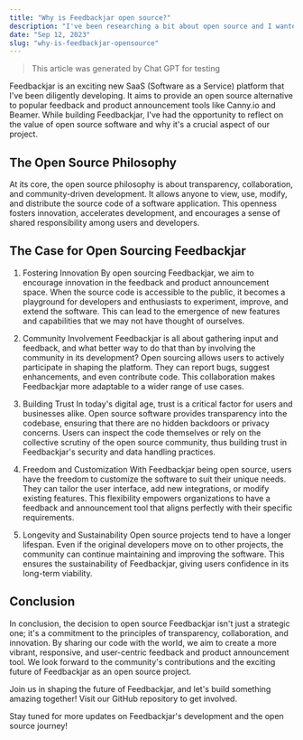 ```yaml
---
title: "Why is Feedbackjar open source?"
description: "I've been researching a bit about open source and I wanted to share my thoughts on why I think it's important to open source Feedbackjar."
date: "Sep 12, 2023"
slug: "why-is-feedbackjar-opensource"
---
```


> This article was generated by Chat GPT for testing

Feedbackjar is an exciting new SaaS (Software as a Service) platform that I've been diligently developing. It aims to provide an open source alternative to popular feedback and product announcement tools like Canny.io and Beamer. While building Feedbackjar, I've had the opportunity to reflect on the value of open source software and why it's a crucial aspect of our project.

## The Open Source Philosophy

At its core, the open source philosophy is about transparency, collaboration, and community-driven development. It allows anyone to view, use, modify, and distribute the source code of a software application. This openness fosters innovation, accelerates development, and encourages a sense of shared responsibility among users and developers.

## The Case for Open Sourcing Feedbackjar

1. Fostering Innovation
   By open sourcing Feedbackjar, we aim to encourage innovation in the feedback and product announcement space. When the source code is accessible to the public, it becomes a playground for developers and enthusiasts to experiment, improve, and extend the software. This can lead to the emergence of new features and capabilities that we may not have thought of ourselves.

2. Community Involvement
   Feedbackjar is all about gathering input and feedback, and what better way to do that than by involving the community in its development? Open sourcing allows users to actively participate in shaping the platform. They can report bugs, suggest enhancements, and even contribute code. This collaboration makes Feedbackjar more adaptable to a wider range of use cases.

3. Building Trust
   In today's digital age, trust is a critical factor for users and businesses alike. Open source software provides transparency into the codebase, ensuring that there are no hidden backdoors or privacy concerns. Users can inspect the code themselves or rely on the collective scrutiny of the open source community, thus building trust in Feedbackjar's security and data handling practices.

4. Freedom and Customization
   With Feedbackjar being open source, users have the freedom to customize the software to suit their unique needs. They can tailor the user interface, add new integrations, or modify existing features. This flexibility empowers organizations to have a feedback and announcement tool that aligns perfectly with their specific requirements.

5. Longevity and Sustainability
   Open source projects tend to have a longer lifespan. Even if the original developers move on to other projects, the community can continue maintaining and improving the software. This ensures the sustainability of Feedbackjar, giving users confidence in its long-term viability.

## Conclusion

In conclusion, the decision to open source Feedbackjar isn't just a strategic one; it's a commitment to the principles of transparency, collaboration, and innovation. By sharing our code with the world, we aim to create a more vibrant, responsive, and user-centric feedback and product announcement tool. We look forward to the community's contributions and the exciting future of Feedbackjar as an open source project.

Join us in shaping the future of Feedbackjar, and let's build something amazing together! Visit our GitHub repository to get involved.

Stay tuned for more updates on Feedbackjar's development and the open source journey!
